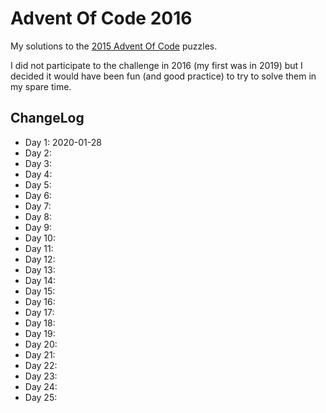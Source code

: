 # Advent Of Code 2016

My solutions to the [2015 Advent Of Code](https://adventofcode.com/2016) puzzles.

I did not participate to the challenge in 2016 (my first was in 2019) but I decided it would have been fun (and good practice) to try to solve them in my spare time.

## ChangeLog

* Day 1: 2020-01-28
* Day 2:
* Day 3:
* Day 4:
* Day 5:
* Day 6:
* Day 7:
* Day 8:
* Day 9:
* Day 10: 
* Day 11: 
* Day 12: 
* Day 13: 
* Day 14: 
* Day 15: 
* Day 16: 
* Day 17: 
* Day 18: 
* Day 19: 
* Day 20:
* Day 21:
* Day 22: 
* Day 23:
* Day 24:
* Day 25:
